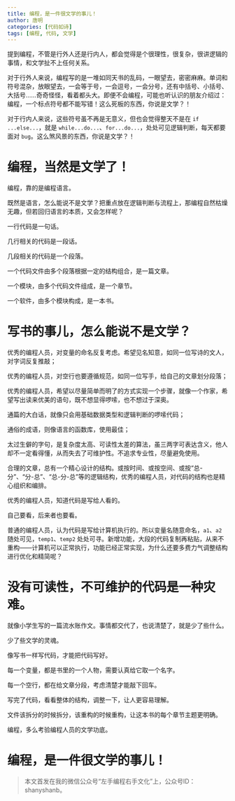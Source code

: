 ```yaml
---
title: 编程，是一件很文学的事儿！
author: 唐明
categories: [代码如诗]
tags: [编程, 代码, 文学]
---
```

提到编程，不管是行外人还是行内人，都会觉得是个很理性，很复杂，很讲逻辑的事情，和文学扯不上任何关系。

对于行外人来说，编程写的是一堆如同天书的乱码，一眼望去，密密麻麻。单词和符号混杂，放眼望去，一会等于号，一会逗号，一会分号，还有中括号、小括号、大括号……奇奇怪怪，看着都头大。即便不会编程，可能也听认识的朋友介绍过：编程，一个标点符号都不能写错！这么死板的东西，你说是文学？！

对于行内人来说，这些符号虽不再是无意义，但也会觉得整天不是在 `if ...else...`，就是 `while...do...`、`for...do...`，处处可见逻辑判断，每天都要面对 `bug`。这么煞风景的东西，你说是文学？！

<!--以上为摘要内容-->

# 编程，当然是文学了！

编程，靠的是编程语言。

既然是语言，怎么能说不是文学？把重点放在逻辑判断与流程上，那编程自然枯燥无趣，但若回归语言的本质，又会怎样呢？

一行代码是一句话。

几行相关的代码是一段话。

几段相关的代码是一个段落。

一个代码文件由多个段落根据一定的结构组合，是一篇文章。

一个模块，由多个代码文件组成，是一个章节。

一个软件，由多个模块构成，是一本书。

# 写书的事儿，怎么能说不是文学？

优秀的编程人员，对变量的命名反复考虑。希望见名知意，如同一位写诗的文人，对字词反复推敲；

优秀的编程人员，对空行也要遵循规范，如同一位写手，给自己的文章划分段落；

优秀的编程人员，希望以尽量简单而明了的方式实现一个步骤，就像一个作家，希望写出读来优美的语句，既不想显得啰嗦，也不想过于深奥。

通篇的大白话，就像只会用基础数据类型和逻辑判断的啰嗦代码；

通俗的成语，则像语言的函数库，使用最佳；

太过生僻的字句，是复杂度太高、可读性太差的算法，虽三两字可表达含义，他人却不一定看得懂，从而失去了可维护性。不追求专业性，尽量避免使用。

合理的文章，总有一个精心设计的结构。或按时间、或按空间、或按“总-分”、“分-总”、“总-分-总”等的逻辑结构，优秀的编程人员，对代码的结构也是精心组织和编排。

优秀的编程人员，知道代码是写给人看的。

自己要看，后来者也要看。

普通的编程人员，认为代码是写给计算机执行的。所以变量名随意命名，`a1`、`a2` 随处可见，`temp1`、`temp2` 处处可寻。新增功能，大段的代码复制再粘贴，从来不重构——计算机可以正常执行，功能已经正常实现，为什么还要多费力气调整结构进行优化和精简呢？

# 没有可读性，不可维护的代码是一种灾难。

就像小学生写的一篇流水账作文。事情都交代了，也说清楚了，就是少了些什么。

少了些文学的灵魂。

像写书一样写代码，才能把代码写好。

每一个变量，都是书里的一个人物，需要认真给它取一个名字。

每一个空行，都在给文章分段，考虑清楚才能敲下回车。

写完了代码，看看整体的结构，调整一下，让人更容易理解。

文件该拆分的时候拆分，该重构的时候重构，让这本书的每个章节主题更明确。

编程，多么考验编程人员的文学功底。

# 编程，是一件很文学的事儿！

>本文首发在我的微信公众号“左手编程右手文化”上，公众号ID：shanyshanb。